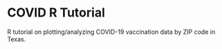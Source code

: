 # COVID R Tutorial
R tutorial on plotting/analyzing COVID-19 vaccination data by ZIP code in Texas.
